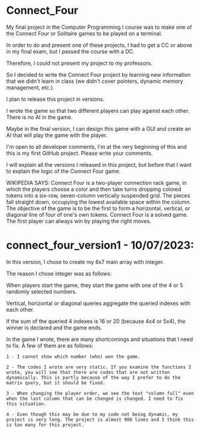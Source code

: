 # Connect_Four

My final project in the Computer Programming Ⅰ course was to make one of the Connect Four or Solitaire games to be played on a terminal. 

In order to do and present one of these projects, I had to get a CC or above in my final exam, but I passed the course with a DC.

Therefore, I could not present my project to my professors. 

So I decided to write the Connect Four project by learning new information that we didn't learn in class (we didn't cover pointers, dynamic memory management, etc.).

I plan to release this project in versions.

I wrote the game so that two different players can play against each other. There is no AI in the game.

Maybe in the final version, I can design this game with a GUI and create an AI that will play the game with the player.

I'm open to all developer comments, I'm at the very beginning of this and this is my first GitHub project. Please write your comments.

I will explain all the versions I released in this project, but before that I want to explain the logic of the Connect Four game.

WIKIPEDIA SAYS:
  Connect Four is a two-player connection rack game, in which the players choose a color and then take turns dropping colored tokens into a six-row, seven-column vertically suspended grid. 
  The pieces fall straight down, occupying the lowest available space within the column. 
  The objective of the game is to be the first to form a horizontal, vertical, or diagonal line of four of one's own tokens. Connect Four is a solved game. 
  The first player can always win by playing the right moves.

# connect_four_version1 - 10/07/2023:
  In this version, I chose to create my 6x7 main array with integer.

  The reason I chose integer was as follows: 
  
  When players start the game, they start the game with one of the 4 or 5 randomly selected numbers.
  
  Vertical, horizontal or diagonal queries aggregate the queried indexes with each other. 
  
  If the sum of the queried 4 indexes is 16 or 20 (because 4x4 or 5x4), the winner is declared and the game ends. 
  
  In the game I wrote, there are many shortcomings and situations that I need to fix. A few of them are as follows:
  
    1 - I cannot show which number (who) won the game.
    
    2 - The codes I wrote are very static. If you examine the functions I wrote, you will see that there are codes that are not written dynamically. This is partly because of the way I prefer to do the matrix query, but it should be fixed.
    
    3 - When changing the player order, we see the text "column full" even when the last column that can be changed is changed. I need to fix this situation.
    
    4 - Even though this may be due to my code not being dynamic, my project is very long. The project is almost 900 lines and I think this is too many for this project.
  
  

  

  
  
